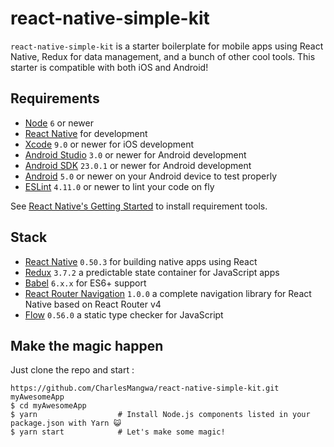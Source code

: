 # react-native-simple-kit

`react-native-simple-kit` is a starter boilerplate for mobile apps using React Native, Redux for data management, and a bunch of other cool tools. This starter is compatible with both iOS and Android!

## Requirements
- [Node](https://nodejs.org) `6` or newer
- [React Native](http://facebook.github.io/react-native/docs/getting-started.html) for development
- [Xcode](https://developer.apple.com/xcode/) `9.0` or newer for iOS development
- [Android Studio](https://developer.android.com/studio/index.html) `3.0` or newer for Android development
- [Android SDK](https://developer.android.com/sdk/) `23.0.1` or newer for Android development
- [Android](https://www.android.com/) `5.0` or newer on your Android device to test properly
- [ESLint](http://eslint.org/) `4.11.0` or newer to lint your code on fly

See [React Native's Getting Started](https://facebook.github.io/react-native/docs/getting-started.html) to install requirement tools.

## Stack
- [React Native](https://facebook.github.io/react-native/) `0.50.3` for building native apps using React
- [Redux](http://redux.js.org/) `3.7.2` a predictable state container for JavaScript apps
- [Babel](http://babeljs.io/) `6.x.x` for ES6+ support
- [React Router Navigation](https://github.com/LeoLeBras/react-router-navigation) `1.0.0` a complete navigation library for React Native based on React Router v4
- [Flow](http://flowtype.org/) `0.56.0` a static type checker for JavaScript

## Make the magic happen
Just clone the repo and start :
```shell
https://github.com/CharlesMangwa/react-native-simple-kit.git myAwesomeApp
$ cd myAwesomeApp
$ yarn                  # Install Node.js components listed in your package.json with Yarn 😺
$ yarn start            # Let's make some magic!
```
